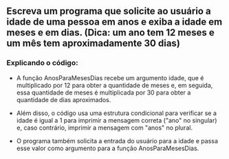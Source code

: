## Escreva um programa que solicite ao usuário a idade de uma pessoa em anos e exiba a idade em meses e em dias. (Dica: um ano tem 12 meses e um mês tem aproximadamente 30 dias)

### Explicando o código:

- A função AnosParaMesesDias recebe um argumento idade, que é multiplicado por 12 para obter a quantidade de meses e, em seguida, essa quantidade de meses é multiplicada por 30 para obter a quantidade de dias aproximados.

- Além disso, o código usa uma estrutura condicional para verificar se a idade é igual a 1 para imprimir a mensagem correta ("ano" no singular) e, caso contrário, imprimir a mensagem com "anos" no plural.

- O programa também solicita a entrada do usuário para a idade e passa esse valor como argumento para a função AnosParaMesesDias.